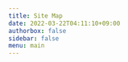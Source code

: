 ```yaml
---
title: Site Map
date: 2022-03-22T04:11:10+09:00
authorbox: false
sidebar: false
menu: main
---
```


